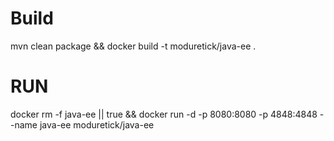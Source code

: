 # Build
mvn clean package && docker build -t moduretick/java-ee .

# RUN

docker rm -f java-ee || true && docker run -d -p 8080:8080 -p 4848:4848 --name java-ee moduretick/java-ee 
